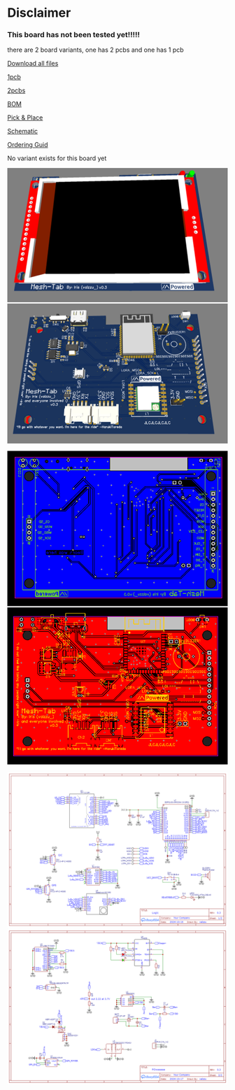 # Disclaimer

### This board has not been tested yet!!!!!

there are 2 board variants, one has 2 pcbs and one has 1 pcb

[Download all files](<https://github.com/valzzu/Mesh-Tab/raw/refs/heads/main/PCBs/Mesh-Tab/Mesh-Tab_ESP32-S3-WROOM-1-N16R2 (all in one).zip>)

[1pcb](https://github.com/valzzu/Mesh-Tab/raw/refs/heads/main/PCBs/Mesh-Tab_ESP32-S3-WROOM-1-N16R2_1-pcb.zip)

[2pcbs](https://github.com/valzzu/Mesh-Tab/raw/refs/heads/main/PCBs/Mesh-Tab_ESP32-S3-WROOM-1-N16R2_2-pcbs.zip)

[BOM](https://github.com/valzzu/Mesh-Tab/raw/refs/heads/main/PCBs/BOM_Mesh-Tab_ESP32-S3-WROOM-1-N16R2.csv)

[Pick & Place](https://github.com/valzzu/Mesh-Tab/raw/refs/heads/main/PCBs/PickAndPlace_Mesh-Tab_ESP32-S3-WROOM-1-N16R2.csv)

[Schematic](https://github.com/valzzu/Mesh-Tab/raw/refs/heads/main/PCBs/Schematic_Mesh-Tab_ESP32-S3-WROOM-1-N16R2.pdf)

[Ordering Guid](Ordering.md)

No variant exists for this board yet

![Front](/Images/Mesh-Tab/Mesh-Tab_Front.png)
![back](/Images/Mesh-Tab/Mesh-Tab_Back.png)

![PCB Front](/Images/Mesh-Tab/PCB_Mesh-Tab_ESP32-S3-WROOM-1-N16R2_bottom.png)
![PCB back](/Images/Mesh-Tab/PCB_Mesh-Tab_ESP32-S3-WROOM-1-N16R2_top.png)

![Schematic 1](/Images/Mesh-Tab/Sheet_1.png)
![Schematic 2](/Images/Mesh-Tab/Sheet_2.png)
